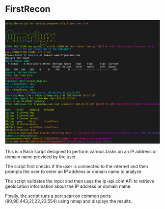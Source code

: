 # FirstRecon

![This is an image](/img/screenshot.png)

This is a Bash script designed to  perform various tasks on an IP address or domain name provided by the user.

The script first checks if the user is connected to the internet and then prompts the user to enter an IP address or domain name to analyze.

The script validates the input and then uses the ip-api.com API to retrieve geolocation information about the IP address or domain name.

Finally, the script runs a port scan on common ports (80,90,443,21,22,23,554) using nmap and displays the results. 
